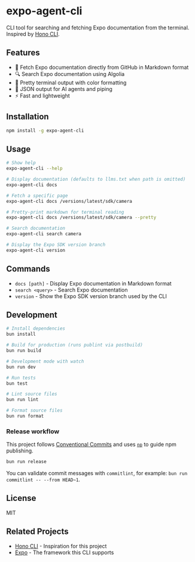 # expo-agent-cli

CLI tool for searching and fetching Expo documentation from the terminal. Inspired by [Hono CLI](https://github.com/honojs/cli).

## Features

- 📖 Fetch Expo documentation directly from GitHub in Markdown format
- 🔍 Search Expo documentation using Algolia
- 🎨 Pretty terminal output with color formatting
- 🤖 JSON output for AI agents and piping
- ⚡️ Fast and lightweight

## Installation

```bash
npm install -g expo-agent-cli
```

## Usage

```bash
# Show help
expo-agent-cli --help

# Display documentation (defaults to llms.txt when path is omitted)
expo-agent-cli docs

# Fetch a specific page
expo-agent-cli docs /versions/latest/sdk/camera

# Pretty-print markdown for terminal reading
expo-agent-cli docs /versions/latest/sdk/camera --pretty

# Search documentation
expo-agent-cli search camera

# Display the Expo SDK version branch
expo-agent-cli version
```

## Commands

- `docs [path]` - Display Expo documentation in Markdown format
- `search <query>` - Search Expo documentation
- `version` - Show the Expo SDK version branch used by the CLI

## Development

```bash
# Install dependencies
bun install

# Build for production (runs publint via postbuild)
bun run build

# Development mode with watch
bun run dev

# Run tests
bun test

# Lint source files
bun run lint

# Format source files
bun run format
```

### Release workflow

This project follows [Conventional Commits](https://www.conventionalcommits.org/en/v1.0.0/) and uses [`np`](https://github.com/sindresorhus/np) to guide npm publishing.

```bash
bun run release
```

You can validate commit messages with `commitlint`, for example: `bun run commitlint -- --from HEAD~1`.

## License

MIT

## Related Projects

- [Hono CLI](https://github.com/honojs/cli) - Inspiration for this project
- [Expo](https://expo.dev) - The framework this CLI supports
